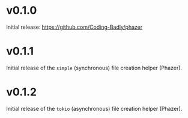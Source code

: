 # v0.1.0

Initial release: https://github.com/Coding-Badly/phazer

# v0.1.1

Initial release of the `simple` (synchronous) file creation helper (Phazer).

# v0.1.2

Initial release of the `tokio` (asynchronous) file creation helper (Phazer).
